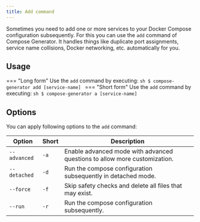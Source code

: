 ```yaml
---
title: Add command
---
```


Sometimes you need to add one or more services to your Docker Compose configuration subsequently. For this you can use the `add` command of Compose Generator. It handles things like duplicate port assignments, service name collisions, Docker networking, etc. automatically for you.

## Usage
=== "Long form"
    Use the `add` command by executing:
    ```sh
    $ compose-generator add [service-name]
    ```
=== "Short form"
    Use the `add` command by executing:
    ```sh
    $ compose-generator a [service-name]
    ```

## Options
You can apply following options to the `add` command:

| Option       | Short | Description                                                               |
| ------------ | ----- | ------------------------------------------------------------------------- |
| `--advanced` | `-a`  | Enable advanced mode with advanced questions to allow more customization. |
| `--detached` | `-d`  | Run the compose configuration subsequently in detached mode.              |
| `--force`    | `-f`  | Skip safety checks and delete all files that may exist.                   |
| `--run`      | `-r`  | Run the compose configuration subsequently.                               |